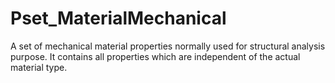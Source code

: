 # Pset_MaterialMechanical

A set of mechanical material properties normally used for structural analysis purpose. It contains all properties which are independent of the actual material type.<!-- end of definition -->
